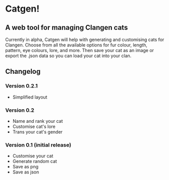 # Catgen!

## A web tool for managing Clangen cats

Currently in alpha, Catgen will help with generating and customising cats for Clangen. Choose from all the available options for fur colour, length, pattern, eye colours, lore, and more. Then save your cat as an image or export the .json data so you can load your cat into your clan.

## Changelog

### Version 0.2.1
* Simplified layout

### Version 0.2
* Name and rank your cat
* Customise cat's lore
* Trans your cat's gender

### Version 0.1 (initial release)
* Customise your cat
* Generate random cat
* Save as png
* Save as json